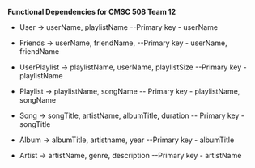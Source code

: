﻿
**Functional Dependencies for CMSC 508 Team 12**

-   User -> userName, playlistName
	--Primary key - userName
    
-  Friends -> userName, friendName,
	--Primary key - userName, friendName   
    
-   UserPlaylist -> playlistName, userName, playlistSize
--Primary key - playlistName

- Playlist -> playlistName, songName
--	Primary key - playlistName, songName
    
-   Song -> songTitle, artistName, albumTitle, duration
--	Primary key - songTitle
    
-   Album -> albumTitle, artistname, year
--Primary key - albumTitle
    
-   Artist -> artistName, genre, description
--Primary key - artistName
    
